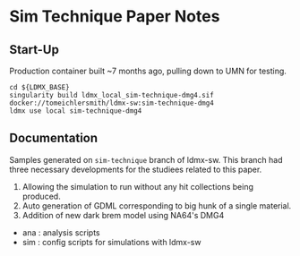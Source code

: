 # Sim Technique Paper Notes

## Start-Up
Production container built ~7 months ago, pulling down to UMN for testing.
```
cd ${LDMX_BASE}
singularity build ldmx_local_sim-technique-dmg4.sif docker://tomeichlersmith/ldmx-sw:sim-technique-dmg4
ldmx use local sim-technique-dmg4
```

## Documentation
Samples generated on `sim-technique` branch of ldmx-sw. This branch had three necessary developments for the studiees related to this paper.
1. Allowing the simulation to run without any hit collections being produced.
2. Auto generation of GDML corresponding to big hunk of a single material.
3. Addition of new dark brem model using NA64's DMG4

- ana : analysis scripts
- sim : config scripts for simulations with ldmx-sw
